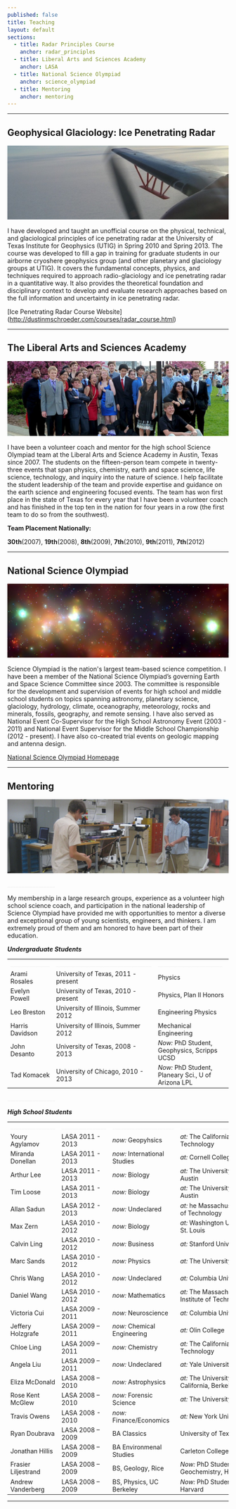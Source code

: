 ```yaml
---
published: false
title: Teaching
layout: default
sections: 
  - title: Radar Principles Course
    anchor: radar_principles
  - title: Liberal Arts and Sciences Academy
    anchor: LASA
  - title: National Science Olympiad
    anchor: science_olympiad
  - title: Mentoring
    anchor: mentoring
---
```


---

<a name="radar_principles"> </a>

## Geophysical Glaciology: Ice Penetrating Radar 
![Alt text](/images/antenna.jpg)

I have developed and taught an unofficial course on the physical, technical, and glaciological principles of ice penetrating radar at the University of Texas Institute for Geophysics (UTIG) in Spring 2010 and Spring 2013. The course was developed to fill a gap in training for graduate students in our airborne cryoshere geophysics group (and other planetary and glaciology groups at UTIG). It covers the fundamental concepts, physics, and techniques required to approach radio-glaciology and ice penetrating radar in a quantitative way. It also provides the theoretical foundation and disciplinary context to develop and evaluate research approaches based on the full information and uncertainty in ice penetrating radar.

[Ice Penetrating Radar Course Website] (http://dustinmschroeder.com/courses/radar_course.html)

---

<a name="LASA"></a>

## The Liberal Arts and Sciences Academy 

![Alt text](/images/lasa.jpg)

I have been a volunteer coach and mentor for the high school Science Olympiad team at the Liberal Arts and Science Academy in Austin, Texas since 2007. The students on the fifteen-person team compete in twenty-three events that span physics, chemistry, earth and space science, life science, technology, and inquiry into the nature of science. I help facilitate the student leadership of the team and provide expertise and guidance on the earth science and engineering focused events. The team has won first place in the state of Texas for every year that I have been a volunteer coach and has finished in the top ten in the nation for four years in a row (the first team to do so from the southwest).

**Team Placement Nationally:** 

**30th**(2007), **19th**(2008), **8th**(2009), **7th**(2010), **9th**(2011), **7th**(2012) 

---

<a name="science_olympiad"></a>

## National Science Olympiad

![Alt text](/images/national_medals.jpg)

Science Olympiad is the nation's largest team-based science competition.  I have been a member of the National Science Olympiad’s governing Earth and Space Science Committee since 2003.  The committee is responsible for the development and supervision of events for high school and middle school students on topics spanning astronomy, planetary science, glaciology, hydrology, climate, oceanography, meteorology, rocks and minerals, fossils, geography, and remote sensing.  I have also served as National Event Co-Supervisor for the High School Astronomy Event (2003 - 2011) and National Event Supervisor for the Middle School Championship (2012 - present). I have also co-created trial events on geologic mapping and antenna design.

[National Science Olympiad Homepage](http:\\www.soinc.org)

---

<a name="mentoring"></a>

## Mentoring 

![Alt text](/images/mentoring.jpg)

<font color="#f0f0f0">_________________</font> 

My membership in a large research groups, experience as a volunteer high school science coach, and participation in the national leadership of Science Olympiad have provided me with opportunities to mentor a diverse and exceptional group of young scientists, engineers, and thinkers. I am extremely proud of them and  am honored to have been part of their education.

***Undergraduate Students***

| | | |
| --- | --- | --- |
|  <font color="#f0f0f0">______________</font> | <font color="#f0f0f0">__________________________________</font> | <font color="#f0f0f0">_______________________</font> |
| Arami Rosales | University of Texas, 2011 - present | Physics |
| Evelyn Powell | University of Texas, 2010 - present | Physics, Plan II Honors |
| Leo Breston | University of Illinois, Summer 2012| Engineering Physics | 
| Harris Davidson | University of Illinois, Summer 2012  | Mechanical Engineering |
| John Desanto | University of Texas, 2008 - 2013 | *Now:* PhD Student, Geophysics, Scripps UCSD |
| Tad Komacek | University of Chicago, 2010 - 2013 | *Now:* PhD Student, Planeary Sci., U of Arizona LPL|


<font color="#f0f0f0">_________________</font> 

***High School Students***

| | | | |
| --- | --- | --- | --- |
|  <font color="#f0f0f0">________________</font> | <font color="#f0f0f0">________________</font> | <font color="#f0f0f0">______________________</font> | <font color="#f0f0f0">________________________________</font> |
| Youry Agylamov | LASA 2011 - 2013 | *now:* Geopyhsics |*at:* The California Institute of Technology |
| Miranda Donellan | LASA 2011 - 2013 | *now:* International Studies |*at:* Cornell College |
| Arthur Lee | LASA 2011 - 2013 | *now:* Biology |*at:* The University of Texas, Austin |
| Tim Loose | LASA 2011 - 2013 |  *now:* Biology |*at:* The University of Texas, Austin|
| Allan Sadun | LASA 2012 - 2013 |  *now:* Undeclared |*at:* he Massachusetts Institute of Technology|
| Max Zern | LASA 2010 - 2012 |  *now:* Biology |*at:* Washington University in St. Louis|
| Calvin Ling | LASA 2010 - 2012 | *now:* Business |*at:* Stanford University |
| Marc Sands | LASA 2010 - 2012 | *now:* Physics |*at:* The University of Chicago |
| Chris Wang | LASA 2010 - 2012 | *now:* Undeclared |*at:* Columbia University |
| Daniel Wang | LASA 2010 - 2012 | *now:* Mathematics |*at:* The Massachusetts Institute of Technology |
| Victoria Cui | LASA 2009 - 2011 | *now:* Neuroscience |*at:* Columbia University|
| Jeffery Holzgrafe | LASA 2009 – 2011 | *now:* Chemical Engineering |*at:* Olin College |
| Chloe Ling | LASA 2009 – 2011 | *now:* Chemistry |*at:* The California Institute of Technology |
| Angela Liu | LASA 2009 – 2011 | *now:* Undeclared | *at:* Yale University |
| Eliza McDonald | LASA 2008 – 2010 | *now:* Astrophysics |*at:* The University of California, Berkeley |
| Rose Kent McGlew | LASA 2008 – 2010 | *now:* Forensic Science |*at:* The University of Oregon |
|Travis Owens| LASA 2008 - 2010| *now:* Finance/Economics| *at:* New York University|
| Ryan Doubrava | LASA 2008 – 2009 | BA Classics | University of Texas, Austin|
| Jonathan Hillis | LASA 2008 – 2009 | BA Environmenal Studies | Carleton College |
| Frasier Liljestrand | LASA 2008 – 2009 | BS, Geology, Rice |*Now:* PhD Student, Geochemistry, Harvard |
| Andrew Vanderberg | LASA 2008 – 2009 |  BS, Physics, UC Berkeley |*Now:* PhD Student, Astronomy, Harvard |

---
